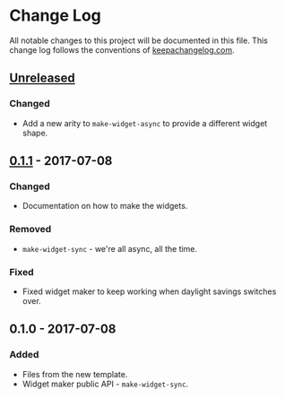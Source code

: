 # Change Log
All notable changes to this project will be documented in this file. This change log follows the conventions of [keepachangelog.com](http://keepachangelog.com/).

## [Unreleased]
### Changed
- Add a new arity to `make-widget-async` to provide a different widget shape.

## [0.1.1] - 2017-07-08
### Changed
- Documentation on how to make the widgets.

### Removed
- `make-widget-sync` - we're all async, all the time.

### Fixed
- Fixed widget maker to keep working when daylight savings switches over.

## 0.1.0 - 2017-07-08
### Added
- Files from the new template.
- Widget maker public API - `make-widget-sync`.

[Unreleased]: https://github.com/your-name/first-app/compare/0.1.1...HEAD
[0.1.1]: https://github.com/your-name/first-app/compare/0.1.0...0.1.1
